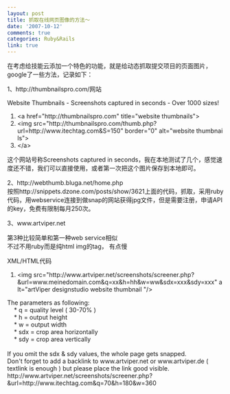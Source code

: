 ```yaml
---
layout: post
title: 抓取在线网页图像的方法～
date: '2007-10-12'
comments: true
categories: Ruby&Rails
link: true
---
```

<p>在考虑给技能云添加一个特色的功能，就是给动态抓取提交项目的页面图片，google了一些方法，记录如下：</p>
<p>1、http://thumbnailspro.com/网站</p>
<div class="codeText">
<div class="codeHead">Website Thumbnails - Screenshots captured in seconds - Over 1000 sizes!</div>
<ol start="1" class="dp-xml">
    <li class="alt"><span><span class="tag">&lt;</span><span class="tag-name">a</span><span>&nbsp;</span><span class="attribute">href</span><span>=</span><span class="attribute-value">&quot;http://thumbnailspro.com&quot;</span><span>&nbsp;</span><span class="attribute">title</span><span>=</span><span class="attribute-value">&quot;website&nbsp;thumbnails&quot;</span><span class="tag">&gt;</span><span>&nbsp;&nbsp;</span></span></li>
    <li class=""><span><span class="tag">&lt;</span><span class="tag-name">img</span><span>&nbsp;</span><span class="attribute">src</span><span>=</span><span class="attribute-value">&quot;http://thumbnailspro.com/thumb.php?url=http://www.itechtag.com&amp;S=150&quot;</span><span>&nbsp;</span><span class="attribute">border</span><span>=</span><span class="attribute-value">&quot;0&quot;</span><span>&nbsp;</span><span class="attribute">alt</span><span>=</span><span class="attribute-value">&quot;website&nbsp;thumbnails&quot;</span><span class="tag">&gt;</span><span>&nbsp;&nbsp;</span></span></li>
    <li class="alt"><span><span class="tag">&lt;/</span><span class="tag-name">a</span><span class="tag">&gt;</span><span>&nbsp;&nbsp;</span></span></li>
</ol>
</div>
<p>这个网站号称Screenshots captured in seconds，我在本地测试了几个，感觉速度还不错，我们可以直接使用，或者第一次把这个图片保存到本地即可。</p>
<p>2、http://webthumb.bluga.net/home.php<br />
按照http://snippets.dzone.com/posts/show/3621上面的代码，抓取，采用ruby代码，用webservice连接到做snap的网站获得jpg文件，但是需要注册，申请API的key，免费有限制每月250次。</p>
<p>3、www.artviper.net</p>
<p>第3种比较简单和第一种web service相似<br />
不过不用ruby而是纯html img的tag， 有点慢<br />
<div class="codeText">
<div class="codeHead">XML/HTML代码</div>
<ol start="1" class="dp-xml">
    <li class="alt"><span><span class="tag">&lt;</span><span class="tag-name">img</span><span>&nbsp;</span><span class="attribute">src</span><span>=</span><span class="attribute-value">&quot;http://www.artviper.net/screenshots/screener.php?&amp;url=www.meinedomain.com&amp;q=xx&amp;h=hh&amp;w=ww&amp;sdx=xxx&amp;sdy=xxx&quot;</span><span>&nbsp;</span><span class="attribute">alt</span><span>=</span><span class="attribute-value">&quot;artViper&nbsp;designstudio&nbsp;website&nbsp;thumbnail&nbsp;&quot;</span><span class="tag">/&gt;</span><span>&nbsp;&nbsp;</span></span></li>
</ol>
</div>
The parameters as following:<br />
&nbsp;&nbsp;&nbsp; * q = quality level ( 30-70% )<br />
&nbsp;&nbsp;&nbsp; * h = output height<br />
&nbsp;&nbsp;&nbsp; * w = output width<br />
&nbsp;&nbsp;&nbsp; * sdx = crop area horizontally<br />
&nbsp;&nbsp;&nbsp; * sdy = crop area vertically<br />
<br />
If you omit the sdx &amp; sdy values, the whole page gets snapped.<br />
Don't forget to add a backlink to www.artviper.net or www.artviper.de ( textlink is enough ) but please place the link good visible.<br />
http://www.artviper.net/screenshots/screener.php?&amp;url=http://www.itechtag.com&amp;q=70&amp;h=180&amp;w=360</p>
<p><img src="http://www.artviper.net/screenshots/screener.php?&amp;url=http://www.itechtag.com&amp;q=70&amp;h=180&amp;w=360" alt="" /></p>
